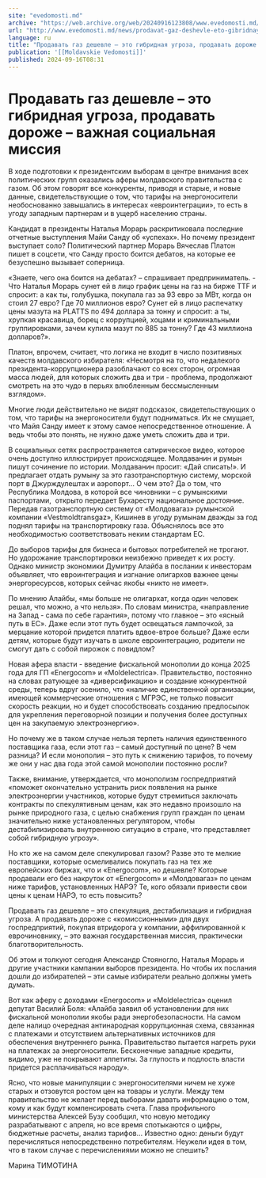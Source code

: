 ```yaml
---
site: "evedomosti.md"
archive: "https://web.archive.org/web/20240916123808/www.evedomosti.md/news/prodavat-gaz-deshevle-eto-gibridnaya-ugroza-prodavat-dorozhe"
url: "http://www.evedomosti.md/news/prodavat-gaz-deshevle-eto-gibridnaya-ugroza-prodavat-dorozhe"
language: ru
title: "Продавать газ дешевле – это гибридная угроза, продавать дороже – важная социальная миссия"
publication: '[[Moldavskie Vedomosti]]'
published: 2024-09-16T08:31
---
```


# Продавать газ дешевле – это гибридная угроза, продавать дороже – важная социальная миссия

В ходе подготовки к президентским выборам в центре внимания всех политических групп оказались аферы молдавского правительства с газом. Об этом говорят все конкуренты, приводя и старые, и новые данные, свидетельствующие о том, что тарифы на энергоносители необоснованно завышались в интересах «евроинтеграции», то есть в угоду западным партнерам и в ущерб населению страны.

Кандидат в президенты Наталья Морарь раскритиковала последние отчетные выступления Майи Санду об «успехах». Но почему президент выступает соло? Политический партнер Морарь Вячеслав Платон пишет в соцсети, что Санду просто боится дебатов, на которые ее безуспешно вызывает соперница.

«Знаете, чего она боится на дебатах? – спрашивает предприниматель. - Что Наталья Морарь сунет ей в лицо график цены на газ на бирже TTF и спросит: а как ты, голубушка, покупала газ за 93 евро за МВт, когда он стоил 27 евро? Где 70 миллионов евро? Сунет ей в лицо распечатку цены мазута на PLATTS по 494 доллара за тонну и спросит: а ты, хрупкая красавица, борец с коррупцией, хоцами и криминальными группировками, зачем купила мазут по 885 за тонну? Где 43 миллиона долларов?».

Платон, впрочем, считает, что логика не входит в число позитивных качеств молдавского избирателя: «Несмотря на то, что недалекого президента-коррупционера разоблачают со всех сторон, огромная масса людей, для которых сложить два и три - проблема, продолжают смотреть на это чудо в перьях влюбленным бессмысленным взглядом».

Многие люди действительно не видят подсказок, свидетельствующих о том, что тарифы на энергоносители будут подниматься. Их не смущает, что Майя Санду имеет к этому самое непосредственное отношение. А ведь чтобы это понять, не нужно даже уметь сложить два и три.

В социальных сетях распространяется сатирическое видео, которое очень доступно иллюстрирует происходящее. Молдаванин и румын пишут сочинение по истории. Молдаванин просит: «Дай списать!». И предлагает отдать румыну за это газотранспортную систему, морской порт в Джурждулештах и аэропорт… О чем это? Да о том, что Республика Молдова, в которой все чиновники – с румынскими паспортами,  открыто передает Бухаресту национальное достояние. Передав газотранспортную систему от «Молдовагаз» румынской компании «Vestmoldtransgaz», Кишинев в угоду румынам дважды за год поднял тарифы на транспортировку газа. Объяснялось все это необходимостью соответствовать неким стандартам ЕС.

До выборов тарифы для бизнеса и бытовых потребителей не трогают. Но удорожание транспортировки неизбежно приведет к их росту. Однако министр экономики Думитру Алайба в послании к инвесторам объявляет, что евроинтеграция и изгнание олигархов важнее цены энергоресурсов, которых сейчас якобы «никто не имеет».

По мнению Алайбы, «мы больше не олигархат, когда один человек решал, что можно, а что нельзя». По словам министра, «направление на Запад - сама по себе гарантия», потому что главное – это «ясный путь в ЕС». Даже если этот путь будет освещаться лампочкой, за мерцание которой придется платить вдвое-втрое больше? Даже если детям, которые будут изучать в школе евроинтеграцию, родители не смогут дать с собой пирожок с повидлом?

Новая афера власти - введение фискальной монополии до конца 2025 года для ГП «Energocom» и «Moldelectrica». Правительство, постоянно на словах ратующее за «диверсификацию» и создание конкурентной среды, теперь вдруг осенило, что «наличие единственной организации, имеющей коммерческие отношения с МГРЭС, не только повысит скорость реакции, но и будет способствовать созданию предпосылок для укрепления переговорной позиции и получения более доступных цен на закупаемую электроэнергию».

Но почему же в таком случае нельзя терпеть наличия единственного поставщика газа, если этот газ – самый доступный по цене? В чем разница? И если монополия – это путь к снижению тарифов, то почему же они у нас два года этой самой монополии постоянно росли?

Также, внимание, утверждается, что монополизм госпредприятий «поможет окончательно устранить риск появления на рынке электроэнергии участников, которые будут стремиться заключать контракты по спекулятивным ценам, как это недавно произошло на рынке природного газа, с целью снабжения групп граждан по ценам значительно ниже установленных регулятором, чтобы дестабилизировать внутреннюю ситуацию в стране, что представляет собой гибридную угрозу».

Но кто же на самом деле спекулировал газом? Разве это те мелкие поставщики, которые осмеливались покупать газ на тех же европейских биржах, что и «Energocom», но дешевле? Которые продавали его без накруток от «Energocom» и «Молдовагаз» по ценам ниже тарифов, установленных НАРЭ? Те, кого обязали привести свои цены к ценам НАРЭ, то есть повысить?

Продавать газ дешевле – это спекуляция, дестабилизация и гибридная угроза. А продавать дороже с «комиссионными» для двух госпредприятий, покупая втридорога у компании, аффилированной к еврочиновнику, – это важная государственная миссия, практически благотворительность.

Об этом и толкуют сегодня Александр Стояногло, Наталья Морарь и другие участники кампании выборов президента. Но чтобы их послания дошли до избирателей – эти самые избиратели реально должны уметь думать.

Вот как аферу с доходами «Energocom» и «Moldelectrica» оценил депутат Василий Боля: «Алайба заявил об установлении для них фискальной монополии якобы ради энергобезопасности. На самом деле налицо очередная антинародная коррупционная схема, связанная с платежами и отсутствием альтернативных источников для обеспечения внутреннего рынка. Правительство пытается нагреть руки на платежах за энергоносители. Бесконечные западные кредиты, видимо, уже не покрывают аппетиты. За глупость и подлость власти придется расплачиваться народу».

Ясно, что новые манипуляции с энергоносителями ничем не хуже старых и отзовутся ростом цен на товары и услуги. Между тем правительство не желает перед выборами давать информацию о том, кому и как будут компенсировать счета. Глава профильного министерства Алексей Бузу сообщил, что новую методику разрабатывают с апреля, но все время спотыкаются о цифры, бюджетные расчеты, анализ тарифов… Известно одно: деньги будут перечисляться непосредственно потребителям. Неужели идея в том, что в таком случае с перечислениями можно не спешить?

Марина ТИМОТИНА